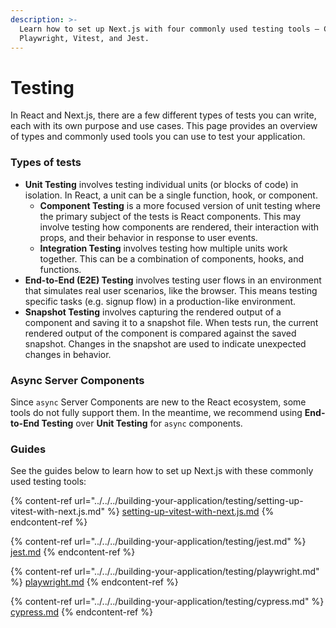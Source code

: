 ```yaml
---
description: >-
  Learn how to set up Next.js with four commonly used testing tools — Cypress,
  Playwright, Vitest, and Jest.
---
```


# Testing

In React and Next.js, there are a few different types of tests you can write, each with its own purpose and use cases. This page provides an overview of types and commonly used tools you can use to test your application.

### Types of tests

* **Unit Testing** involves testing individual units (or blocks of code) in isolation. In React, a unit can be a single function, hook, or component.
  * **Component Testing** is a more focused version of unit testing where the primary subject of the tests is React components. This may involve testing how components are rendered, their interaction with props, and their behavior in response to user events.
  * **Integration Testing** involves testing how multiple units work together. This can be a combination of components, hooks, and functions.
* **End-to-End (E2E) Testing** involves testing user flows in an environment that simulates real user scenarios, like the browser. This means testing specific tasks (e.g. signup flow) in a production-like environment.
* **Snapshot Testing** involves capturing the rendered output of a component and saving it to a snapshot file. When tests run, the current rendered output of the component is compared against the saved snapshot. Changes in the snapshot are used to indicate unexpected changes in behavior.

### Async Server Components

Since `async` Server Components are new to the React ecosystem, some tools do not fully support them. In the meantime, we recommend using **End-to-End Testing** over **Unit Testing** for `async` components.

### Guides

See the guides below to learn how to set up Next.js with these commonly used testing tools:

{% content-ref url="../../../building-your-application/testing/setting-up-vitest-with-next.js.md" %}
[setting-up-vitest-with-next.js.md](../../../building-your-application/testing/setting-up-vitest-with-next.js.md)
{% endcontent-ref %}

{% content-ref url="../../../building-your-application/testing/jest.md" %}
[jest.md](../../../building-your-application/testing/jest.md)
{% endcontent-ref %}

{% content-ref url="../../../building-your-application/testing/playwright.md" %}
[playwright.md](../../../building-your-application/testing/playwright.md)
{% endcontent-ref %}

{% content-ref url="../../../building-your-application/testing/cypress.md" %}
[cypress.md](../../../building-your-application/testing/cypress.md)
{% endcontent-ref %}
